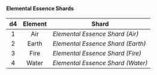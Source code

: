 #### Elemental Essence Shards
|  d4 | Element | Shard                             |
|:---:|:-------:|-----------------------------------|
|  1  |   Air   | *Elemental Essence Shard (Air)*   |
|  2  |  Earth  | *Elemental Essence Shard (Earth)* |
|  3  |   Fire  | *Elemental Essence Shard (Fire)*  |
|  4  |  Water  | *Elemental Essence Shard (Water)* |